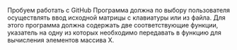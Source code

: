 Пробуем работать с GitHub
 Программа должна по выбору пользователя осуществлять ввод исходной матрицы с клавиатуры или из файла. Для этого программа должна содержать две соответствующие функции, указатель на одну из которых необходимо передавать в функцию для вычисления элементов массива Х.